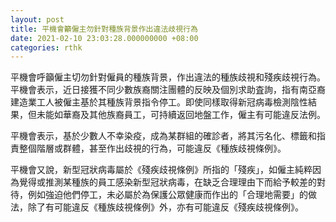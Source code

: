 ```yaml
---
layout: post
title: 平機會籲僱主勿針對種族背景作出違法歧視行為
date: 2021-02-10 23:03:28.000000000 +08:00
categories: rthk
---
```


平機會呼籲僱主切勿針對僱員的種族背景，作出違法的種族歧視和殘疾歧視行為。平機會表示，近日接獲不同少數族裔關注團體的反映及個別求助査詢，指有南亞裔建造業工人被僱主基於其種族背景指令停工。即使同樣取得新冠病毒檢測陰性結果，但未能如華裔及其他族裔員工，可持續返回地盤工作，僱主有可能違反法例。
 
平機會表示，基於少數人不幸染疫，成為某群組的確診者，將其污名化、標籤和指責整個階層或群體，甚至作出歧視的行為，可能違反《種族歧視條例》。
 
平機會又說，新型冠狀病毒屬於《殘疾歧視條例》所指的「殘疾」，如僱主純粹因為覺得或推測某種族的員工感染新型冠狀病毒，在缺乏合理理由下而給予較差的對待，例如強迫他們停工，未必屬於為保護公眾健康而作出的「合理地需要」的做法，除了有可能違反《種族歧視條例》外，亦有可能違反《殘疾歧視條例》。
